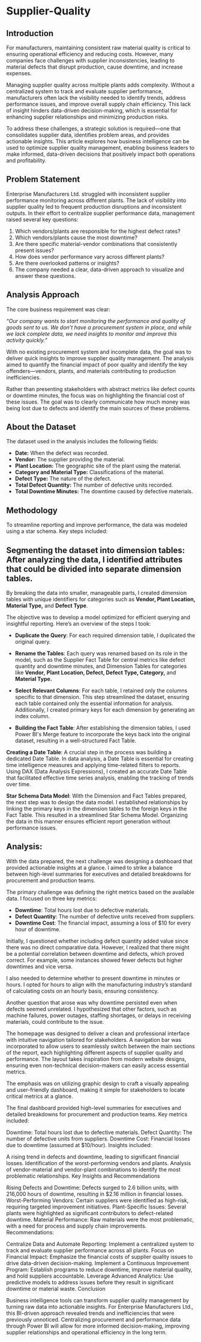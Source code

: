 # Supplier-Quality
## Introduction

For manufacturers, maintaining consistent raw material quality is critical to ensuring operational efficiency and reducing costs. However, many companies face challenges with supplier inconsistencies, leading to material defects that disrupt production, cause downtime, and increase expenses.

Managing supplier quality across multiple plants adds complexity. Without a centralized system to track and evaluate supplier performance, manufacturers often lack the visibility needed to identify trends, address performance issues, and improve overall supply chain efficiency. This lack of insight hinders data-driven decision-making, which is essential for enhancing supplier relationships and minimizing production risks.

To address these challenges, a strategic solution is required—one that consolidates supplier data, identifies problem areas, and provides actionable insights. This article explores how business intelligence can be used to optimize supplier quality management, enabling business leaders to make informed, data-driven decisions that positively impact both operations and profitability.

## Problem Statement

Enterprise Manufacturers Ltd. struggled with inconsistent supplier performance monitoring across different plants. The lack of visibility into supplier quality led to frequent production disruptions and inconsistent outputs. In their effort to centralize supplier performance data, management raised several key questions:

1. Which vendors/plants are responsible for the highest defect rates?
2. Which vendors/plants cause the most downtime? 
3. Are there specific material-vendor combinations that consistently present issues?
4. How does vendor performance vary across different plants?
5. Are there overlooked patterns or insights?
6. The company needed a clear, data-driven approach to visualize and answer these questions.

## Analysis Approach

The core business requirement was clear: 

*“Our company wants to start monitoring the performance and quality of goods sent to us. We don’t have a procurement system in place, and while we lack complete data, we need insights to monitor and improve this activity quickly.”*

With no existing procurement system and incomplete data, the goal was to deliver quick insights to improve supplier quality management. The analysis aimed to quantify the financial impact of poor quality and identify the key offenders—vendors, plants, and materials contributing to production inefficiencies.

Rather than presenting stakeholders with abstract metrics like defect counts or downtime minutes, the focus was on highlighting the financial cost of these issues. The goal was to clearly communicate how much money was being lost due to defects and identify the main sources of these problems.

## About the Dataset
The dataset used in the analysis includes the following fields:

- **Date:** When the defect was recorded.
- **Vendor:** The supplier providing the material.
- **Plant Location:** The geographic site of the plant using the material.
- **Category and Material Type:** Classifications of the material.
- **Defect Type:** The nature of the defect.
- **Total Defect Quantity:** The number of defective units recorded.
- **Total Downtime Minutes:** The downtime caused by defective materials.
  
## Methodology

To streamline reporting and improve performance, the data was modeled using a star schema. Key steps included:

## Segmenting the dataset into dimension tables: After analyzing the data, I identified attributes that could be divided into separate dimension tables. 
By breaking the data into smaller, manageable parts, I created dimension tables with unique identifiers for categories such as **Vendor, Plant Location, Material Type,** and **Defect Type**.


The objective was to develop a model optimized for efficient querying and insightful reporting. Here’s an overview of the steps I took:  

- **Duplicate the Query**: For each required dimension table, I duplicated the original query.
     
- **Rename the Tables**: Each query was renamed based on its role in the model, such as the Supplier Fact Table for central metrics like defect quantity and downtime minutes, and Dimension Tables for categories like **Vendor,** **Plant Location, Defect, Defect Type, Category,** and **Material Type.**

- **Select Relevant Columns**: For each table, I retained only the columns specific to that dimension. This step streamlined the dataset, ensuring each table contained only the essential information for analysis. Additionally, I created primary keys for each dimension by generating an index column.  

- **Building the Fact Table**: After establishing the dimension tables, I used Power BI's Merge feature to incorporate the keys back into the original dataset, resulting in a well-structured Fact Table.

**Creating a Date Table**: A crucial step in the process was building a dedicated Date Table. In data analysis, a Date Table is essential for creating time intelligence measures and applying time-related filters to reports. Using DAX (Data Analysis Expressions), I created an accurate Date Table that facilitated effective time series analysis, enabling the tracking of trends over time.

**Star Schema Data Model**: With the Dimension and Fact Tables prepared, the next step was to design the data model. I established relationships by linking the primary keys in the dimension tables to the foreign keys in the Fact Table. This resulted in a streamlined Star Schema Model. Organizing the data in this manner ensures efficient report generation without performance issues.

## **Analysis**:  
With the data prepared, the next challenge was designing a dashboard that provided actionable insights at a glance. I aimed to strike a balance between high-level summaries for executives and detailed breakdowns for procurement and production teams.  

The primary challenge was defining the right metrics based on the available data. I focused on three key metrics:  

- **Downtime**: Total hours lost due to defective materials.  
- **Defect Quantity**: The number of defective units received from suppliers.  
- **Downtime Cost**: The financial impact, assuming a loss of $10 for every hour of downtime.  

Initially, I questioned whether including defect quantity added value since there was no direct comparative data. However, I realized that there might be a potential correlation between downtime and defects, which proved correct. For example, some instances showed fewer defects but higher downtimes and vice versa.  

I also needed to determine whether to present downtime in minutes or hours. I opted for hours to align with the manufacturing industry’s standard of calculating costs on an hourly basis, ensuring consistency.  

Another question that arose was why downtime persisted even when defects seemed unrelated. I hypothesized that other factors, such as machine failures, power outages, staffing shortages, or delays in receiving materials, could contribute to the issue.


The homepage was designed to deliver a clean and professional interface with intuitive navigation tailored for stakeholders. A navigation bar was incorporated to allow users to seamlessly switch between the main sections of the report, each highlighting different aspects of supplier quality and performance. The layout takes inspiration from modern website designs, ensuring even non-technical decision-makers can easily access essential metrics.  

The emphasis was on utilizing graphic design to craft a visually appealing and user-friendly dashboard, making it simple for stakeholders to locate critical metrics at a glance.



The final dashboard provided high-level summaries for executives and detailed breakdowns for procurement and production teams. Key metrics included:

Downtime: Total hours lost due to defective materials.
Defect Quantity: The number of defective units from suppliers.
Downtime Cost: Financial losses due to downtime (assumed at $10/hour).
Insights included:

A rising trend in defects and downtime, leading to significant financial losses.
Identification of the worst-performing vendors and plants.
Analysis of vendor-material and vendor-plant combinations to identify the most problematic relationships.
Key Insights and Recommendations

Rising Defects and Downtime: Defects surged to 2.6 billion units, with 216,000 hours of downtime, resulting in $2.16 million in financial losses.
Worst-Performing Vendors: Certain suppliers were identified as high-risk, requiring targeted improvement initiatives.
Plant-Specific Issues: Several plants were highlighted as significant contributors to defect-related downtime.
Material Performance: Raw materials were the most problematic, with a need for process and supply chain improvements.
Recommendations:

Centralize Data and Automate Reporting: Implement a centralized system to track and evaluate supplier performance across all plants.
Focus on Financial Impact: Emphasize the financial costs of supplier quality issues to drive data-driven decision-making.
Implement a Continuous Improvement Program: Establish programs to reduce downtime, improve material quality, and hold suppliers accountable.
Leverage Advanced Analytics: Use predictive models to address issues before they result in significant downtime or material waste.
Conclusion

Business intelligence tools can transform supplier quality management by turning raw data into actionable insights. For Enterprise Manufacturers Ltd., this BI-driven approach revealed trends and inefficiencies that were previously unnoticed. Centralizing procurement and performance data through Power BI will allow for more informed decision-making, improving supplier relationships and operational efficiency in the long term.






